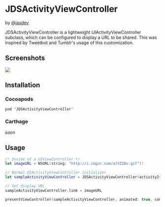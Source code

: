 # JDSActivityViewController

by [@jasdev](https://twitter.com/jasdev)

JDSActivityViewController is a lightweight UIActivityViewController subclass,
which can be configured to display a URL to be shared. This was inspired by
Tweetbot and Tumblr's usage of this customization.

## Screenshots

![](http://i.imgur.com/0u1io9i.png)

## Installation

### Cocoapods

`pod 'JDSActivityViewController'`

### Carthage

*soon*

## Usage

```swift
/* Inside of a UIViewController */
let imageURL = NSURL(string: "http://i.imgur.com/aJYZ20v.gif")!

// Normal UIActivityViewController initializer
let sampleActivityViewController = JDSActivityViewController(activityItems: ["Two Dogs", imageURL], applicationActivities: nil)

// Set display URL
sampleActivityViewController.link = imageURL

presentViewController(sampleActivityViewController, animated: true, completion: nil)
```
